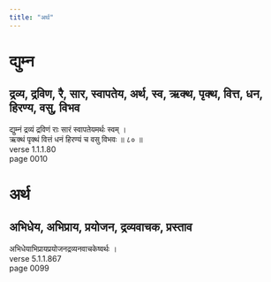```yaml
---
title: "अर्थ"
---
```


# द्युम्न
## द्रव्य, द्रविण, रै, सार, स्वापतेय, अर्थ, स्व, ऋक्थ, पृक्थ, वित्त, धन, हिरण्य, वसु, विभव
द्युम्नं द्रव्यं द्रविणं राः सारं स्वापतेयमर्थः स्वम् ।<br />ऋक्थं पृक्थं वित्तं धनं हिरण्यं च वसु विभवः ॥ ८० ॥<br />verse 1.1.1.80<br />page 0010

# अर्थ
## अभिधेय, अभिप्राय, प्रयोजन, द्रव्यवाचक, प्रस्ताव
अभिधेयाभिप्रायप्रयोजनद्रव्यनवाचकेष्वर्थः ।<br />verse 5.1.1.867<br />page 0099

